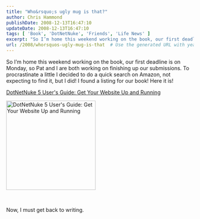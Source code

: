```yaml
---
title: "Who&rsquo;s ugly mug is that?"
author: Chris Hammond
publishDate: 2008-12-13T16:47:10
updateDate: 2008-12-13T16:47:10
tags: [ 'Book', 'DotNetNuke', 'Friends', 'Life News' ]
excerpt: "So I’m home this weekend working on the book, our first deadline is on Monday, so Pat and I are both working on finishing up our submissions. To procrastinate a little I decided to do a quick search on Amazon, not expecting to find it, but I did! I found a listing for our book! Here it is!  DotNetNuke 5 User's Guide: Get Your Website Up and Running    &#160;  Now, I must get back to writing."
url: /2008/whorsquos-ugly-mug-is-that  # Use the generated URL with year
---
```

<p>So I’m home this weekend working on the book, our first deadline is on Monday, so Pat and I are both working on finishing up our submissions. To procrastinate a little I decided to do a quick search on Amazon, not expecting to find it, but I did! I found a listing for our book! Here it is!</p>  <p><a href="https://www.amazon.com/gp/product/0470462574?ie=UTF8&amp;tag=chrishammondc-20&amp;linkCode=as2&amp;camp=1789&amp;creative=390957&amp;creativeASIN=0470462574">DotNetNuke 5 User's Guide: Get Your Website Up and Running</a><img style="margin: 0px; border-top-style: none! important; border-right-style: none! important; border-left-style: none! important; border-bottom-style: none! important" height="1" alt="" src="https://www.assoc-amazon.com/e/ir?t=chrishammondc-20&amp;l=as2&amp;o=1&amp;a=0470462574" width="1" border="0" /></p>  <p><a href="https://www.amazon.com/gp/product/0470462574?ie=UTF8&amp;tag=chrishammondc-20&amp;linkCode=as2&amp;camp=1789&amp;creative=390957&amp;creativeASIN=0470462574"><img height="240" alt="DotNetNuke 5 User&#39;s Guide: Get Your Website Up and Running" src="https://ecx.images-amazon.com/images/I/518KOWTc55L._SL500_AA240_.jpg" width="240" border="0" /></a></p>  <p>&#160;</p>  <p>Now, I must get back to writing.</p>
